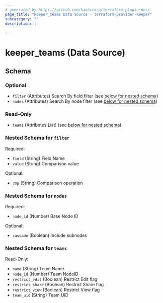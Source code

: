 ```yaml
---
# generated by https://github.com/hashicorp/terraform-plugin-docs
page_title: "keeper_teams Data Source - terraform-provider-keeper"
subcategory: ""
description: |-
  
---
```


# keeper_teams (Data Source)





<!-- schema generated by tfplugindocs -->
## Schema

### Optional

- `filter` (Attributes) Search By field filter (see [below for nested schema](#nestedatt--filter))
- `nodes` (Attributes) Search By node filter (see [below for nested schema](#nestedatt--nodes))

### Read-Only

- `teams` (Attributes List) (see [below for nested schema](#nestedatt--teams))

<a id="nestedatt--filter"></a>
### Nested Schema for `filter`

Required:

- `field` (String) Field Name
- `value` (String) Comparison value

Optional:

- `cmp` (String) Comparison operation


<a id="nestedatt--nodes"></a>
### Nested Schema for `nodes`

Required:

- `node_id` (Number) Base Node ID

Optional:

- `cascade` (Boolean) Include subnodes


<a id="nestedatt--teams"></a>
### Nested Schema for `teams`

Read-Only:

- `name` (String) Team Name
- `node_id` (Number) Team NodeID
- `restrict_edit` (Boolean) Restrict Edit flag
- `restrict_share` (Boolean) Restrict Share flag
- `restrict_view` (Boolean) Restrict View flag
- `team_uid` (String) Team UID
